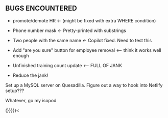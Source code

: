 ## BUGS ENCOUNTERED
- promote/demote HR <- (might be fixed with extra WHERE condition)
- Phone number mask <- Pretty-printed with substrings
- Two people with the same name <- Copilot fixed. Need to test this
- Add "are you sure" button for employee removal <-- think it works well enough
- Unfinished training count update <-- FULL OF JANK 

- Reduce the jank!

Set up a MySQL server on Quesadilla. Figure out a way to hook into Netlify setup???

Whatever, go my isopod

(}}}})<